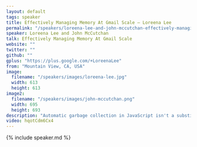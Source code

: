 ```yaml
---
layout: default
tags: speaker
title: Effectively Managing Memory At Gmail Scale – Loreena Lee
permalink: "/speakers/loreena-lee-and-john-mccutchan-effectively-managing-memory-at-gmail-scale.html"
speaker: Loreena Lee and John McCutchan
talk: Effectively Managing Memory At Gmail Scale
website: ""
twitter: ""
github: ""
gplus: "https://plus.google.com/+LoreenaLee"
from: "Mountain View, CA, USA"
image:
  filename: "/speakers/images/loreena-lee.jpg"
  width: 613
  height: 613
image2:
  filename: "/speakers/images/john-mccutchan.png"
  width: 695
  height: 693
description: "Automatic garbage collection in JavaScript isn't a substitute for effective memory management, especially in large, long-running web apps. Memory leaks, frequent garbage collection pauses, and overall memory bloat can really drag you down. Come take a trip down memory lane with us and learn how we tackled these performance issues in Gmail. We'll share best practices for memory management and demonstrate how to use the Chrome DevTools Heap Profiler like a wizard to optimize your site."
video: hqotCdm6Cx4
---
```


{% include speaker.md %}
